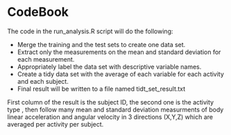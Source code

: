 # CodeBook

The code in the run_analysis.R script will do the following:
* Merge the training and the test sets to create one data set.
* Extract only the measurements on the mean and standard deviation for each measurement. 
* Appropriately label the data set with descriptive variable names. 
* Create a tidy data set with the average of each variable for each activity and each subject.
* Final result will be written to a file named tidt_set_result.txt

First column of the result is the subject ID, the second one is the activity type , then follow many mean and standard deviation measurments of body linear acceleration and angular velocity in 3 directions (X,Y,Z) which are averaged per activity per subject.
